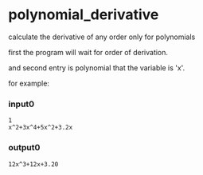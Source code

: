 # polynomial_derivative
calculate the derivative of any order only for polynomials

first the program will wait for order of derivation.

and second entry is polynomial that the variable is 'x'.

for example:
### input0
```
1
x^2+3x^4+5x^2+3.2x
```
### output0
```
12x^3+12x+3.20
```
